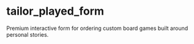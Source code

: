 # tailor_played_form
Premium interactive form for ordering custom board games built around personal stories.
